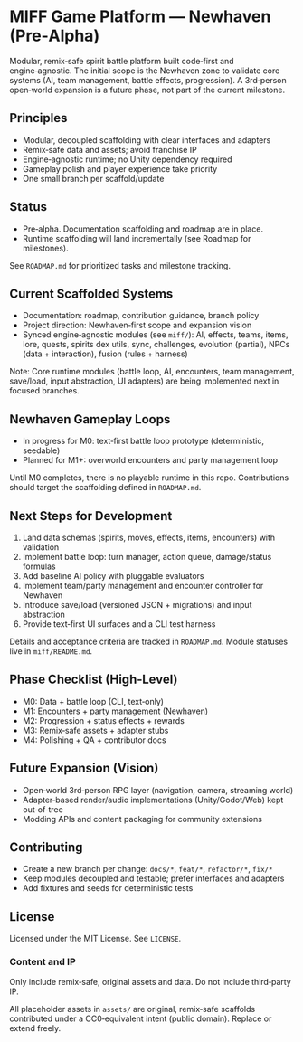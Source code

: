 # MIFF Game Platform — Newhaven (Pre‑Alpha)

Modular, remix‑safe spirit battle platform built code‑first and engine‑agnostic. The initial scope is the Newhaven zone to validate core systems (AI, team management, battle effects, progression). A 3rd‑person open‑world expansion is a future phase, not part of the current milestone.

## Principles

- Modular, decoupled scaffolding with clear interfaces and adapters
- Remix‑safe data and assets; avoid franchise IP
- Engine‑agnostic runtime; no Unity dependency required
- Gameplay polish and player experience take priority
- One small branch per scaffold/update

## Status

- Pre‑alpha. Documentation scaffolding and roadmap are in place.
- Runtime scaffolding will land incrementally (see Roadmap for milestones).

See `ROADMAP.md` for prioritized tasks and milestone tracking.

## Current Scaffolded Systems

- Documentation: roadmap, contribution guidance, branch policy
- Project direction: Newhaven‑first scope and expansion vision
- Synced engine‑agnostic modules (see `miff/`): AI, effects, teams, items, lore, quests, spirits dex utils, sync, challenges, evolution (partial), NPCs (data + interaction), fusion (rules + harness)

Note: Core runtime modules (battle loop, AI, encounters, team management, save/load, input abstraction, UI adapters) are being implemented next in focused branches.

## Newhaven Gameplay Loops

- In progress for M0: text‑first battle loop prototype (deterministic, seedable)
- Planned for M1+: overworld encounters and party management loop

Until M0 completes, there is no playable runtime in this repo. Contributions should target the scaffolding defined in `ROADMAP.md`.

## Next Steps for Development

1. Land data schemas (spirits, moves, effects, items, encounters) with validation
2. Implement battle loop: turn manager, action queue, damage/status formulas
3. Add baseline AI policy with pluggable evaluators
4. Implement team/party management and encounter controller for Newhaven
5. Introduce save/load (versioned JSON + migrations) and input abstraction
6. Provide text‑first UI surfaces and a CLI test harness

Details and acceptance criteria are tracked in `ROADMAP.md`. Module statuses live in `miff/README.md`.

## Phase Checklist (High‑Level)

- M0: Data + battle loop (CLI, text‑only)
- M1: Encounters + party management (Newhaven)
- M2: Progression + status effects + rewards
- M3: Remix‑safe assets + adapter stubs
- M4: Polishing + QA + contributor docs

## Future Expansion (Vision)

- Open‑world 3rd‑person RPG layer (navigation, camera, streaming world)
- Adapter‑based render/audio implementations (Unity/Godot/Web) kept out‑of‑tree
- Modding APIs and content packaging for community extensions

## Contributing

- Create a new branch per change: `docs/*`, `feat/*`, `refactor/*`, `fix/*`
- Keep modules decoupled and testable; prefer interfaces and adapters
- Add fixtures and seeds for deterministic tests

## License

Licensed under the MIT License. See `LICENSE`.

### Content and IP

Only include remix‑safe, original assets and data. Do not include third‑party IP.

All placeholder assets in `assets/` are original, remix‑safe scaffolds contributed under a CC0‑equivalent intent (public domain). Replace or extend freely.